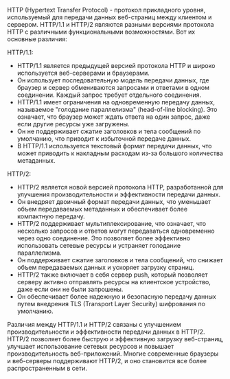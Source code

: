 HTTP (Hypertext Transfer Protocol) - протокол прикладного уровня, используемый для передачи данных веб-страниц между клиентом и сервером. HTTP/1.1 и HTTP/2 являются разными версиями протокола HTTP с различными функциональными возможностями. Вот их основные различия:

HTTP/1.1:
- HTTP/1.1 является предыдущей версией протокола HTTP и широко используется веб-серверами и браузерами.
- Он использует последовательную модель передачи данных, где браузер и сервер обмениваются запросами и ответами в одном соединении. Каждый запрос требует отдельного соединения.
- HTTP/1.1 имеет ограничения на одновременную передачу данных, называемое "голодание параллелизма" (head-of-line blocking). Это означает, что браузер может ждать ответа на один запрос, даже если другие ресурсы уже загружены.
- Он не поддерживает сжатие заголовков и тела сообщений по умолчанию, что приводит к избыточной передаче данных.
- В HTTP/1.1 используется текстовый формат передачи данных, что может приводить к накладным расходам из-за большого количества метаданных.

HTTP/2:
- HTTP/2 является новой версией протокола HTTP, разработанной для улучшения производительности и эффективности передачи данных.
- Он внедряет двоичный формат передачи данных, что уменьшает объем передаваемых метаданных и обеспечивает более компактную передачу.
- HTTP/2 поддерживает мультиплексирование, что означает, что несколько запросов и ответов могут передаваться одновременно через одно соединение. Это позволяет более эффективно использовать сетевые ресурсы и устраняет голодание параллелизма.
- Он поддерживает сжатие заголовков и тела сообщений, что снижает объем передаваемых данных и ускоряет загрузку страниц.
- HTTP/2 также включает в себя сервер push, который позволяет серверу активно отправлять ресурсы на клиентское устройство, даже если они не были запрошены.
- Он обеспечивает более надежную и безопасную передачу данных путем внедрения TLS (Transport Layer Security) шифрования по умолчанию.

Различия между HTTP/1.1 и HTTP/2 связаны с улучшением производительности и эффективности передачи данных в HTTP/2. HTTP/2 позволяет более быструю и эффективную загрузку веб-страниц, улучшает использование сетевых ресурсов и повышает производительность веб-приложений. Многие современные браузеры и веб-серверы поддерживают HTTP/2, и оно становится все более распространенным в сети.